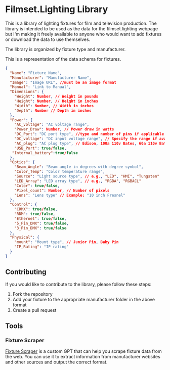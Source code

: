 # Filmset.Lighting Library

This is a library of lighting fixtures for film and television production. The library is intended to be used as the data for the filmset.lighting webpage but I'm making it freely available to anyone who would want to add fixtures or download the data to use themselves.

 The library is organized by fixture type and manufacturer. 

This is a representation of the data schema for fixtures.
```json
{
  "Name": "Fixture Name",
  "Manufacturer": "Manufacturer Name",
  "Image": "Image URL", //must be an image format
  "Manual": "Link to Manual",
  "Dimensions": {
    "Weight": Number, // Weight in pounds
    "Height": Number, // Height in inches
    "Width": Number, // Width in inches
    "Depth": Number // Depth in inches
  },
  "Power": {
    "AC_voltage": "AC voltage range",
    "Power_Draw": Number, // Power draw in watts
    "DC_Port": "DC port type", //type and number of pins if applicable
    "DC_voltage": "DC input voltage range", // Specify the range if available, otherwise the nominal voltage
    "AC_plug": "AC plug type", // Edison, 100a 110v Bates, 60a 110v Bates, etc
    "USB_Port": true/false,
   "Internal_battery":true/false
  },
  "Optics": {
    "Beam_Angle": "Beam angle in degrees with degree symbol",
    "Color_Temp": "Color temperature range",
    "Source": "Light source type", // e.g., "LED", "HMI", "Tungsten"
    "LED_Array": "LED array type", // e.g., "RGBA", "RGBACL"
    "Color": true/false,
    "Pixel_count": Number, // Number of pixels
    "Lens": "Lens type" // Example: "10 inch Fresnel"
  },
  "Control": {
    "CRMX": true/false,
    "RDM": true/false,
    "Ethernet": true/false,
    "5_Pin_DMX": true/false,
    "3_Pin_DMX": true/false
  },
  "Physical": {
    "mount": "Mount type", // Junior Pin, Baby Pin
    "IP_Rating": "IP rating"
  }
}
```


## Contributing
If you would like to contribute to the library, please follow these steps:  

1. Fork the repository
2. Add your fixture to the appropriate manufacturer folder in the above format
3. Create a pull request


## Tools

### Fixture Scraper

[Fixture Scraper](https://chatgpt.com/g/g-17QCy2rb1-fixture-scraper) is a custom GPT that can help you scrape fixture data from the web. You can use it to extract information from manufacturer websites and other sources and output the correct format.
